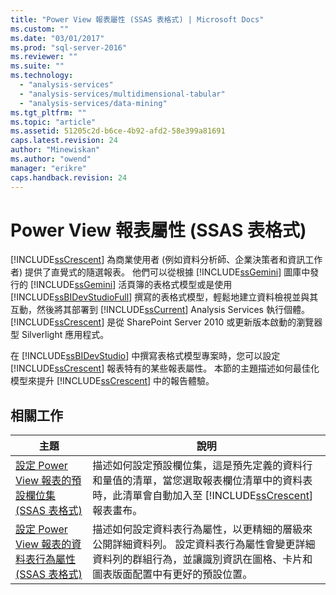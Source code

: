 ```yaml
---
title: "Power View 報表屬性 (SSAS 表格式) | Microsoft Docs"
ms.custom: ""
ms.date: "03/01/2017"
ms.prod: "sql-server-2016"
ms.reviewer: ""
ms.suite: ""
ms.technology: 
  - "analysis-services"
  - "analysis-services/multidimensional-tabular"
  - "analysis-services/data-mining"
ms.tgt_pltfrm: ""
ms.topic: "article"
ms.assetid: 51205c2d-b6ce-4b92-afd2-58e399a81691
caps.latest.revision: 24
author: "Minewiskan"
ms.author: "owend"
manager: "erikre"
caps.handback.revision: 24
---
```

# Power View 報表屬性 (SSAS 表格式)
  [!INCLUDE[ssCrescent](../../includes/sscrescent-md.md)] 為商業使用者 (例如資料分析師、企業決策者和資訊工作者) 提供了直覺式的隨選報表。 他們可以從根據 [!INCLUDE[ssGemini](../../includes/ssgemini-md.md)] 圖庫中發行的 [!INCLUDE[ssGemini](../../includes/ssgemini-md.md)] 活頁簿的表格式模型或是使用 [!INCLUDE[ssBIDevStudioFull](../../includes/ssbidevstudiofull-md.md)] 撰寫的表格式模型，輕鬆地建立資料檢視並與其互動，然後將其部署到 [!INCLUDE[ssCurrent](../../includes/sscurrent-md.md)] Analysis Services 執行個體。 [!INCLUDE[ssCrescent](../../includes/sscrescent-md.md)] 是從 SharePoint Server 2010 或更新版本啟動的瀏覽器型 Silverlight 應用程式。  
  
 在 [!INCLUDE[ssBIDevStudio](../../includes/ssbidevstudio-md.md)] 中撰寫表格式模型專案時，您可以設定 [!INCLUDE[ssCrescent](../../includes/sscrescent-md.md)] 報表特有的某些報表屬性。 本節的主題描述如何最佳化模型來提升 [!INCLUDE[ssCrescent](../../includes/sscrescent-md.md)] 中的報告體驗。  
  
## 相關工作  
  
|主題|說明|  
|-----------|-----------------|  
|[設定 Power View 報表的預設欄位集 &#40;SSAS 表格式&#41;](../../analysis-services/tabular-models/configure-default-field-set-for-power-view-reports-ssas-tabular.md)|描述如何設定預設欄位集，這是預先定義的資料行和量值的清單，當您選取報表欄位清單中的資料表時，此清單會自動加入至 [!INCLUDE[ssCrescent](../../includes/sscrescent-md.md)] 報表畫布。|  
|[設定 Power View 報表的資料表行為屬性 &#40;SSAS 表格式&#41;](../../analysis-services/tabular-models/configure-table-behavior-properties-for-power-view-reports-ssas-tabular.md)|描述如何設定資料表行為屬性，以更精細的層級來公開詳細資料列。 設定資料表行為屬性會變更詳細資料列的群組行為，並讓識別資訊在圖格、卡片和圖表版面配置中有更好的預設位置。|  
  
  